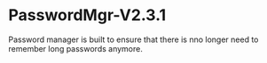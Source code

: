 # PasswordMgr-V2.3.1
Password manager is built to ensure that there is nno longer need to remember long passwords anymore.
